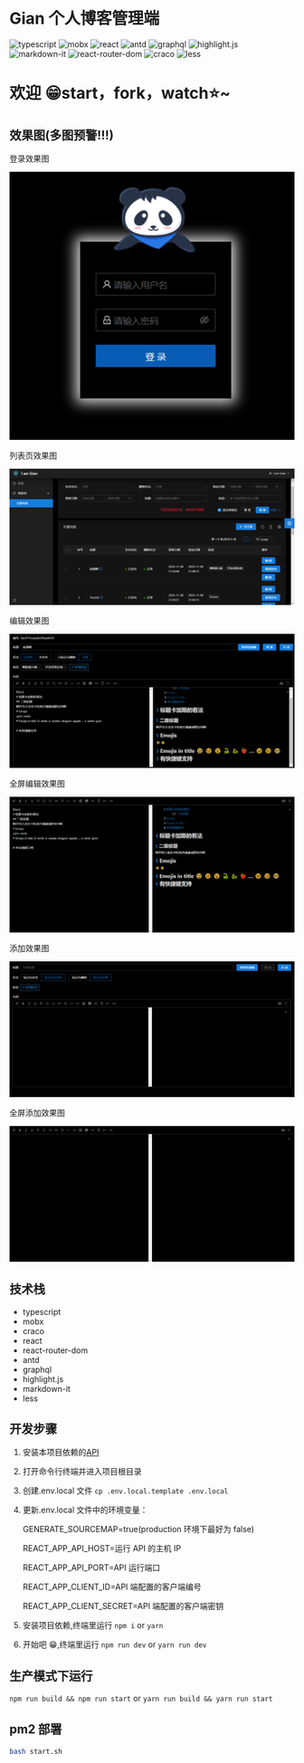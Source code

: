 # Gian 个人博客管理端

![typescript](https://img.shields.io/badge/typescript-4.0.5-brightgreen) ![mobx](https://img.shields.io/badge/mobx-5.15.7-brightgreen) ![react](https://img.shields.io/badge/react-16.14.0-brightgreen) ![antd](https://img.shields.io/badge/antd-4.8.0-brightgreen) ![graphql](https://img.shields.io/badge/graphql-15.4.0-brightgreen) ![highlight.js](https://img.shields.io/badge/highlight.js-10.3.2-brightgreen) ![markdown-it](https://img.shields.io/badge/markdown--it-11.0.1-brightgreen) ![react-router-dom](https://img.shields.io/badge/react--router--dom-5.2.0-brightgreen) ![craco](https://img.shields.io/badge/craco-5.8.0-brightgreen) ![less](https://img.shields.io/badge/less-3.12.2-brightgreen)

# 欢迎 😁start，fork，watch⭐~

## 效果图(多图预警!!!)

登录效果图

![登录效果图](screens/login.png "登录效果图")

列表页效果图

![列表页效果图](screens/list.png "列表页效果图")

编辑效果图

![编辑效果图](screens/details.png "编辑png效果图")

全屏编辑效果图

![全屏编辑效果图](screens/fullscreendetails.png "全屏编辑效果图")

添加效果图

![编辑效果图](screens/details2.png "添加png效果图")

全屏添加效果图

![编辑效果图](screens/fullscreendetails2.png "添加png效果图")

## 技术栈

- typescript
- mobx
- craco
- react
- react-router-dom
- antd
- graphql
- highlight.js
- markdown-it
- less

## 开发步骤

1. 安装本项目依赖的[API](https://www.github.com/iamgian-coder/gian-blog-api)
2. 打开命令行终端并进入项目根目录
3. 创建.env.local 文件 `cp .env.local.template .env.local`
4. 更新.env.local 文件中的环境变量：

   GENERATE_SOURCEMAP=true(production 环境下最好为 false)

   REACT_APP_API_HOST=运行 API 的主机 IP

   REACT_APP_API_PORT=API 运行端口

   REACT_APP_CLIENT_ID=API 端配置的客户端编号

   REACT_APP_CLIENT_SECRET=API 端配置的客户端密钥

5. 安装项目依赖,终端里运行 `npm i` or `yarn`
6. 开始吧 😁,终端里运行 `npm run dev` or `yarn run dev`

## 生产模式下运行

`npm run build && npm run start` or `yarn run build && yarn run start`

## pm2 部署

```bash
bash start.sh
```
